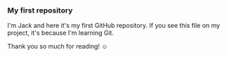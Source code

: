 ### My first repository

I'm Jack and here it's my first GitHub repository.
If you see this file on my project, it's because I'm learning Git.


Thank you so much for reading! ☺